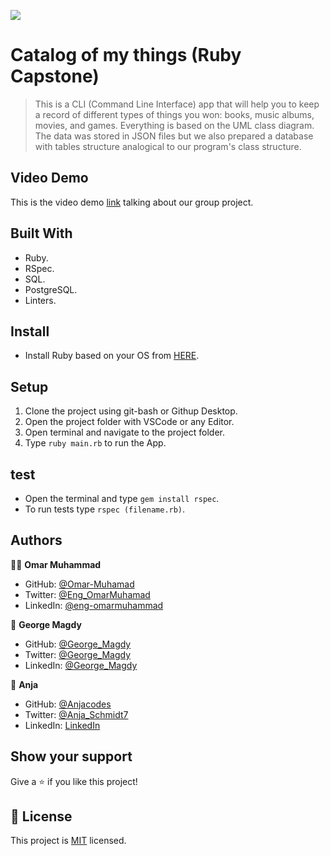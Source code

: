 ![](https://img.shields.io/badge/Microverse-blueviolet)
# Catalog of my things (Ruby Capstone)

> This is a CLI (Command Line Interface) app that will help you to keep a record of different types of things you won: books, music albums, movies, and games. Everything is based on the UML class diagram. The data was stored in JSON files but we also prepared a database with tables structure analogical to our program's class structure.


## Video Demo
This is the video demo [link](https://drive.google.com/file/d/1TExwpImu-W5HFvjVOkPNDBzgieobxuTR/view?usp=sharing) talking about our group project.
## Built With

- Ruby.
- RSpec.
- SQL.
- PostgreSQL.
- Linters.

## Install

- Install Ruby based on your OS from [HERE](https://www.ruby-lang.org/en/downloads/).

## Setup

1. Clone the project using git-bash or Githup Desktop.
2. Open the project folder with VSCode or any Editor.
3. Open terminal and navigate to the project folder.
4. Type `ruby main.rb` to run the App.

## test 

- Open the terminal and type `gem install rspec`.
- To run tests type `rspec (filename.rb)`.

## Authors

👨‍💻 **Omar Muhammad**

- GitHub: [@Omar-Muhamad](https://github.com/Omar-Muhamad)
- Twitter: [@Eng_OmarMuhamad](https://twitter.com/Eng_OmarMuhamad)
- LinkedIn: [@eng-omarmuhammad](https://www.linkedin.com/in/eng-omarmuhammad/)

👤 **George Magdy**

- GitHub: [@George_Magdy](https://github.com/gemmen29)
- Twitter: [@George_Magdy](https://twitter.com/georgtriple1)
- LinkedIn: [@George_Magdy](https://www.linkedin.com/in/george-magdy-840/)

👤 **Anja**

- GitHub: [@Anjacodes](https://github.com/Anjacodes)
- Twitter: [@Anja_Schmidt7](https://twitter.com/Anja_Schmidt7)
- LinkedIn: [LinkedIn](https://www.linkedin.com/in/anja-schmidt7/)

## Show your support

Give a ⭐️ if you like this project!
## 📝 License

This project is [MIT](./MIT.md) licensed.
